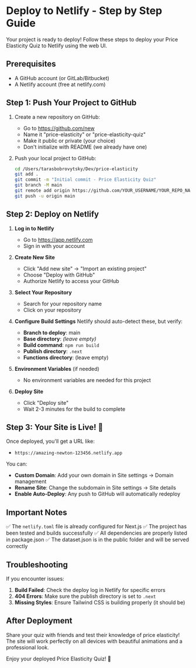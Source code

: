 # Deploy to Netlify - Step by Step Guide

Your project is ready to deploy! Follow these steps to deploy your Price Elasticity Quiz to Netlify using the web UI.

## Prerequisites
- A GitHub account (or GitLab/Bitbucket)
- A Netlify account (free at netlify.com)

## Step 1: Push Your Project to GitHub

1. Create a new repository on GitHub:
   - Go to https://github.com/new
   - Name it "price-elasticity" or "price-elasticity-quiz"
   - Make it public or private (your choice)
   - Don't initialize with README (we already have one)

2. Push your local project to GitHub:
   ```bash
   cd /Users/tarasbobrovytsky/Dev/price-elasticity
   git add .
   git commit -m "Initial commit - Price Elasticity Quiz"
   git branch -M main
   git remote add origin https://github.com/YOUR_USERNAME/YOUR_REPO_NAME.git
   git push -u origin main
   ```

## Step 2: Deploy on Netlify

1. **Log in to Netlify**
   - Go to https://app.netlify.com
   - Sign in with your account

2. **Create New Site**
   - Click "Add new site" → "Import an existing project"
   - Choose "Deploy with GitHub"
   - Authorize Netlify to access your GitHub

3. **Select Your Repository**
   - Search for your repository name
   - Click on your repository

4. **Configure Build Settings**
   Netlify should auto-detect these, but verify:
   - **Branch to deploy**: main
   - **Base directory**: _(leave empty)_
   - **Build command**: `npm run build`
   - **Publish directory**: `.next`
   - **Functions directory**: (leave empty)

5. **Environment Variables** (if needed)
   - No environment variables are needed for this project

6. **Deploy Site**
   - Click "Deploy site"
   - Wait 2-3 minutes for the build to complete

## Step 3: Your Site is Live! 🎉

Once deployed, you'll get a URL like:
- `https://amazing-newton-123456.netlify.app`

You can:
- **Custom Domain**: Add your own domain in Site settings → Domain management
- **Rename Site**: Change the subdomain in Site settings → Site details
- **Enable Auto-Deploy**: Any push to GitHub will automatically redeploy

## Important Notes

✅ The `netlify.toml` file is already configured for Next.js
✅ The project has been tested and builds successfully
✅ All dependencies are properly listed in package.json
✅ The dataset.json is in the public folder and will be served correctly

## Troubleshooting

If you encounter issues:

1. **Build Failed**: Check the deploy log in Netlify for specific errors
2. **404 Errors**: Make sure the publish directory is set to `.next`
3. **Missing Styles**: Ensure Tailwind CSS is building properly (it should be)

## After Deployment

Share your quiz with friends and test their knowledge of price elasticity! The site will work perfectly on all devices with beautiful animations and a professional look.

Enjoy your deployed Price Elasticity Quiz! 🚀